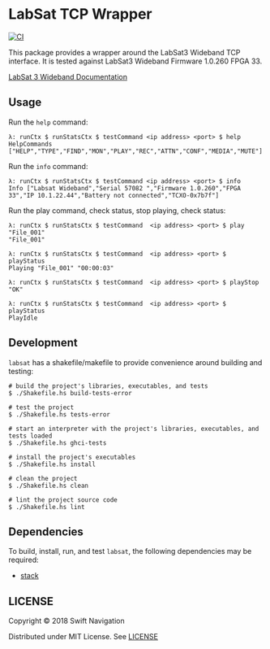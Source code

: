 # LabSat TCP Wrapper

[![CI](https://github.com/swift-nav/labsat/actions/workflows/ci.yaml/badge.svg)](https://github.com/swift-nav/labsat/actions/workflows/ci.yaml)

This package provides a wrapper around the LabSat3 Wideband TCP interface. It is tested against
LabSat3 Wideband Firmware 1.0.260 FPGA 33.

[LabSat 3 Wideband Documentation](https://racelogic.support/03LabSat_GPS_Simulators/LabSat_3_Wideband)


## Usage

Run the `help` command:
```
λ: runCtx $ runStatsCtx $ testCommand <ip address> <port> $ help
HelpCommands ["HELP","TYPE","FIND","MON","PLAY","REC","ATTN","CONF","MEDIA","MUTE"]
```

Run the `info` command:
```
λ: runCtx $ runStatsCtx $ testCommand <ip address> <port> $ info
Info ["Labsat Wideband","Serial 57082 ","Firmware 1.0.260","FPGA 33","IP 10.1.22.44","Battery not connected","TCXO-0x7b7f"]
```

Run the play command, check status, stop playing, check status:
```
λ: runCtx $ runStatsCtx $ testCommand  <ip address> <port> $ play "File_001"
"File_001"

λ: runCtx $ runStatsCtx $ testCommand  <ip address> <port> $ playStatus
Playing "File_001" "00:00:03"

λ: runCtx $ runStatsCtx $ testCommand  <ip address> <port> $ playStop
"OK"

λ: runCtx $ runStatsCtx $ testCommand  <ip address> <port> $ playStatus
PlayIdle
```


## Development

`labsat` has a shakefile/makefile to provide convenience around building and testing:

    # build the project's libraries, executables, and tests
    $ ./Shakefile.hs build-tests-error

    # test the project
    $ ./Shakefile.hs tests-error

    # start an interpreter with the project's libraries, executables, and tests loaded
    $ ./Shakefile.hs ghci-tests

    # install the project's executables
    $ ./Shakefile.hs install

    # clean the project
    $ ./Shakefile.hs clean

    # lint the project source code
    $ ./Shakefile.hs lint


## Dependencies

To build, install, run, and test `labsat`, the following dependencies may be required:

+ [stack][stack]


## LICENSE

Copyright © 2018 Swift Navigation

Distributed under MIT License. See [LICENSE](LICENSE)

[stack]:       https://docs.haskellstack.org/en/stable/README/#how-to-install
